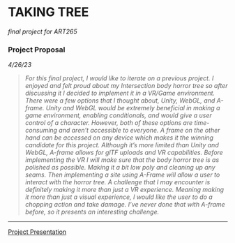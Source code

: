 # TAKING TREE

*final project for ART265*

### Project Proposal
*4/26/23*
> *For this final project, I would like to iterate on a previous project. I enjoyed and felt proud about my Intersection body horror tree so after discussing it I decided to implement it in a VR/Game environment. There were a few options that I thought about, Unity, WebGL, and A-frame. Unity and WebGL would be extremely beneficial in making a game environment, enabling conditionals, and would give a user control of a character. However, both of these options are time-consuming and aren’t accessible to everyone. A frame on the other hand can be accessed on any device which makes it the winning candidate for this project. Although it’s more limited than Unity and WebGL, A-frame allows for glTF uploads and VR capabilities.
> Before implementing the VR I will make sure that the body horror tree is as polished as possible. Making it a bit low poly and cleaning up any seams. Then implementing a site using A-Frame will allow a user to interact with the horror tree.
> A challenge that I may encounter is definitely making it more than just a VR experience. Meaning making it more than just a visual experience, I would like the user to do a chopping action and take damage. I’ve never done that with A-frame before, so it presents an interesting challenge.*

---
[Project Presentation](https://docs.google.com/presentation/d/1J6XX0jgyUTeFRCASpsRTpF30GE8tzFdeZ0-nvCdf1vM/edit?usp=sharing)
